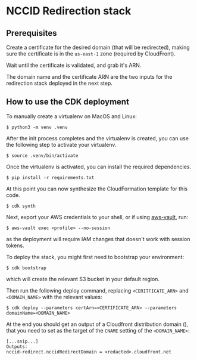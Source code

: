 # NCCID Redirection stack

## Prerequisites

Create a certificate for the desired domain (that will be redirected), making
sure the certificate is in the `us-east-1` zone (required by CloudFront).

Wait until the certificate is validated, and grab it's ARN.

The domain name and the certificate ARN are the two inputs for the redirection
stack deployed in the next step.
## How to use the CDK deployment

To manually create a virtualenv on MacOS and Linux:

```
$ python3 -m venv .venv
```

After the init process completes and the virtualenv is created, you can use the following
step to activate your virtualenv.

```
$ source .venv/bin/activate
```

Once the virtualenv is activated, you can install the required dependencies.

```
$ pip install -r requirements.txt
```

At this point you can now synthesize the CloudFormation template for this code.

```
$ cdk synth
```

Next, export your AWS credentials to your shell, or if using
[aws-vault](https://github.com/99designs/aws-vault), run:
```
$ aws-vault exec <profile> --no-session
```
as the deployment will require IAM changes that doesn't work with session tokens.

To deploy the stack, you might first need to bootstrap your environment:
```
$ cdk bootstrap
```
which will create the relevant S3 bucket in your default region.

Then run the following deploy command, replacing `<CERITFICATE_ARN>` and `<DOMAIN_NAME>` with
the relevant values:

```
$ cdk deploy --parameters certArn=<CERTIFICATE_ARN> --parameters domainName=<DOMAIN_NAME>
```

At the end you should get an output of a Cloudfront distribution domain (), that you
need to set as the target of the `CNAME` setting of the `<DOMAIN_NAME>`:

```
[...snip...]
Outputs:
nccid-redirect.nccidRedirectDomain = <redacted>.cloudfront.net
```
